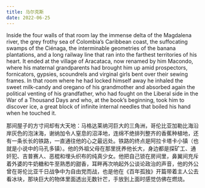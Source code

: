 ```yaml
---
title: 马尔克斯
date: 2022-06-25
---
```


Inside the four walls of that room lay the immense delta of the Magdalena river, the grey frothy sea of Colombia’s Caribbean coast, the suffocating swamps of the Ciénaga, the interminable geometries of the banana plantations, and a long railway line that ran into the farthest territories of his heart. It ended at the village of Aracataca, now renamed by him Macondo, where his maternal grandparents had brought him up amid prospectors, fornicators, gypsies, scoundrels and virginal girls bent over their sewing frames. In that room where he had locked himself away he inhaled the sweet milk-candy and oregano of his grandmother and absorbed again the political venting of his grandfather, who had fought on the Liberal side in the War of a Thousand Days and who, at the book’s beginning, took him to discover ice, a great block of infinite internal needles that boiled his hand when he touched it.

那间屋子的方寸间却有大天地：马格达莱纳河巨大的三角洲，哥伦比亚加勒比海沿岸灰色的泡沫海，谢纳加令人窒息的沼泽地，连绵不绝排列整齐的香蕉种植地，还有一条长长的铁路，一直通往他的心之最远处。铁路的终点是阿拉卡塔卡小镇（也就是小说中的马孔多镇）。他的外祖父母在那里抚养他长大，身边都是探矿工、通奸犯、吉普赛人、恶棍和埋头织布的纯真少女。他把自己锁在房间里，鼻翼间充斥着外婆的牛奶糖和牛至熟悉的甜香，耳畔再次响起外公谈论政治的声音，他的外公曾在哥伦比亚千日战争中为自由党而战，也是他在《百年孤独》开篇带着主人公去看冰块，那块巨大的物体里面透出无数针芒，手放到上面时感觉仿佛在燃烧。
